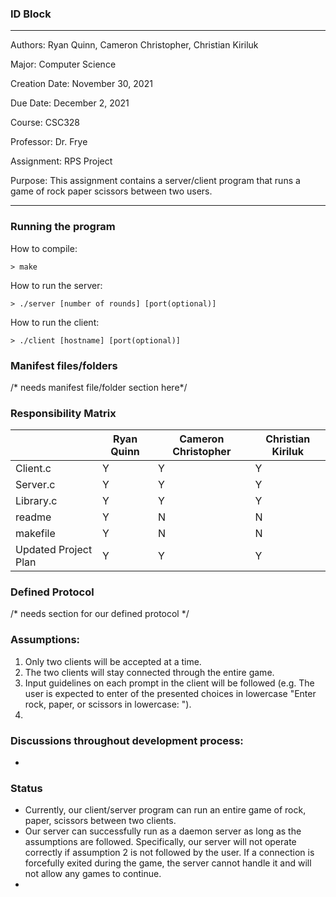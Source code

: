 ### ID Block
***
Authors: 		Ryan Quinn, Cameron Christopher, Christian Kiriluk

Major: 			Computer Science

Creation Date:	November 30, 2021

Due Date: 		December 2, 2021

Course: 		CSC328

Professor:		Dr. Frye

Assignment:		RPS Project

Purpose:		This assignment contains a server/client program that runs
				a game of rock paper scissors between two users.
***

### Running the program
How to compile:
```
> make
```

How to run the server: 
```
> ./server [number of rounds] [port(optional)]
```

How to run the client: 
```
> ./client [hostname] [port(optional)]
```

### Manifest files/folders
/* needs manifest file/folder section here*/

### Responsibility Matrix
|                       |  Ryan  Quinn  |  Cameron Christopher  | Christian Kiriluk |
| --------------------- | ------------- | --------------------- | ----------------- |
|       Client.c        |       Y       |           Y           |         Y         |
|       Server.c        |       Y       |           Y           |         Y         |
|       Library.c       |       Y       |           Y           |         Y         |
|        readme         |       Y       |           N           |         N         |
|       makefile        |       Y       |           N           |         N         |
| Updated Project Plan  |       Y       |           Y           |         Y         |

### Defined Protocol
/* needs section for our defined protocol */

### Assumptions:
  1. Only two clients will be accepted at a time. 
  2. The two clients will stay connected through the entire game.
  3. Input guidelines on each prompt in the client will be followed (e.g. The user is expected to enter 
        of the presented choices in lowercase "Enter rock, paper, or scissors in lowercase: ").
  4. 

### Discussions throughout development process:
  - 
  
### Status
  - Currently, our client/server program can run an entire game of rock, paper, scissors between two clients.
  - Our server can successfully run as a daemon server as long as the assumptions are followed. Specifically,
        our server will not operate correctly if assumption 2 is not followed by the user. If a connection is
        forcefully exited during the game, the server cannot handle it and will not allow any games to continue.
  - 
